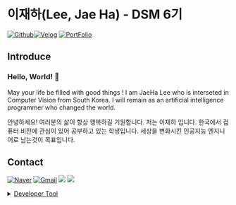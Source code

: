 # 이재하(Lee, Jae Ha) - DSM 6기  
[![Github](http://img.shields.io/badge/CV_JaeHa-black?style=flat-square&logo=github&link=https://www.github.com/CV-JaeHa)](https://www.github.com/CV-JaeHa)</a>[![Velog](https://velog-readme-stats.vercel.app/api/badge?name=taki0412)](https://velog.io/@taki0412)
[![PortFolio](http://img.shields.io/badge/PortFolio-black?style=flat-square&logo=notion&link=http://www.portfolio-jaeha.kro.kr)](http://portfolio-jaeha.kro.kr)  

## Introduce
### Hello, World! 👋
May your life be filled with good things !
I am JaeHa Lee who is interseted in Computer Vision from South Korea.
I will remain as an artificial intelligence programmer who changed the world.

안녕하세요! 여러분의 삶이 항상 행복하길 기원합니다.
저는 이재하 입니다. 한국에서 컴퓨터 비전에 관심이 있어 공부하고 있는 학생입니다.
세상을 변화시킨 인공지능 엔지니어로 남는것이 목표입니다.

## Contact
[![Naver](http://img.shields.io/badge/Naver-03C75A?style=flat-square&logo=naver&link=mailto:taki041210@naver.com)](mailto:taki041210@naver.com)</a>
[![Gmail](http://img.shields.io/badge/Gmail-EA4335?style=flat-square&logo=gmail&link=mailto:taki041210@gmail.com)](mailto:taki041210@gmail.com)</a>
<a href="https://www.facebook.com/JaeHa0412/"><img src="https://img.shields.io/badge/Facebook-1877F2?style=for-the-badge&logo=facebook&logoColor=white"></a>
<a href="https://www.instagram.com/jae_ha_0412/"><img src="https://img.shields.io/badge/Instargram-E4405F?style=for-the-badge&logo=instargram&logoColor=white">
</br>

<details>
<summary>Developer Tool</summary>
<div markdown="1">
